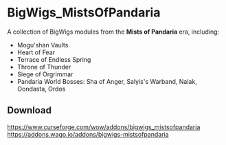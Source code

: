 # BigWigs_MistsOfPandaria
A collection of BigWigs modules from the **Mists of Pandaria** era, including:

* Mogu'shan Vaults
* Heart of Fear
* Terrace of Endless Spring
* Throne of Thunder
* Siege of Orgrimmar
* Pandaria World Bosses: Sha of Anger, Salyis's Warband, Nalak, Oondasta, Ordos

## Download
<https://www.curseforge.com/wow/addons/bigwigs_mistsofpandaria>
<https://addons.wago.io/addons/bigwigs-mistsofpandaria>
